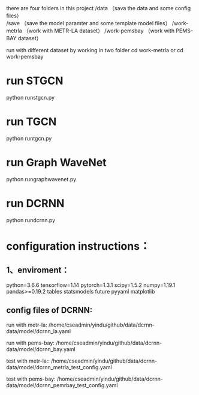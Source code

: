 there are four folders in this project
/data           （sava the data and some config files）        
/save           （save the model paramter and some template model files）
/work-metrla     （work with METR-LA dataset）
/work-pemsbay    （work with PEMS-BAY dataset）


run with different dataset by working in two folder
cd work-metrla 
or 
cd work-pemsbay

# run STGCN
python runstgcn.py

# run TGCN
python runtgcn.py

# run Graph WaveNet
python rungraphwavenet.py

# run DCRNN
python rundcrnn.py



# configuration instructions：

## 1、enviroment：
python=3.6.6
tensorflow=1.14
pytorch=1.3.1
scipy=1.5.2
numpy=1.19.1
pandas>=0.19.2
tables
statsmodels
future
pyyaml
matplotlib

## config files of DCRNN:

run with metr-la:
/home/cseadmin/yindu/github/data/dcrnn-data/model/dcrnn_la.yaml

run with pems-bay:
/home/cseadmin/yindu/github/data/dcrnn-data/model/dcrnn_bay.yaml

test with metr-la::
/home/cseadmin/yindu/github/data/dcrnn-data/model/dcrnn_metrla_test_config.yaml

test with pems-bay:
/home/cseadmin/yindu/github/data/dcrnn-data/model/dcrnn_pemrbay_test_config.yaml


